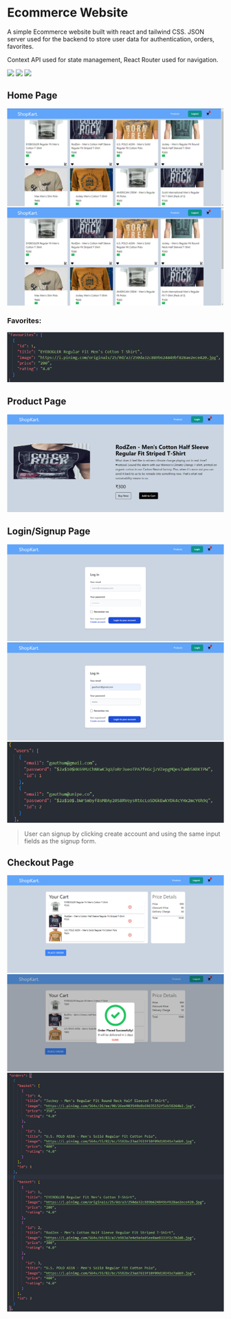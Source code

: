 # Ecommerce Website

A simple Ecommerce website built with react and tailwind CSS. JSON server used for the backend to store user data for authentication, orders, favorites.

Context API used for state management, React Router used for navigation.

<img src="https://shields.io/badge/build-passing-green">
<img src="https://img.shields.io/badge/license-MIT-green">
<img src="https://img.shields.io/github/commit-activity/w/gauthumj/krypto-ecommerce-website">

## Home Page

<img src="./images/home.png">
<img src="./images/home2.png">

### Favorites:
<img src="./images/favorites.png">

## Product Page

<img src="./images/productpage.png">

## Login/Signup Page

<img src="./images/login.png">
<img src="./images/login2.png">
<img src="images/users.png">

> User can signup by clicking create account and using the same input fields as the signup form.


## Checkout Page

<img src="./images/checkout.png">
<img src="./images/checkoutconfirm.png">
<img src="./images/orders.png">